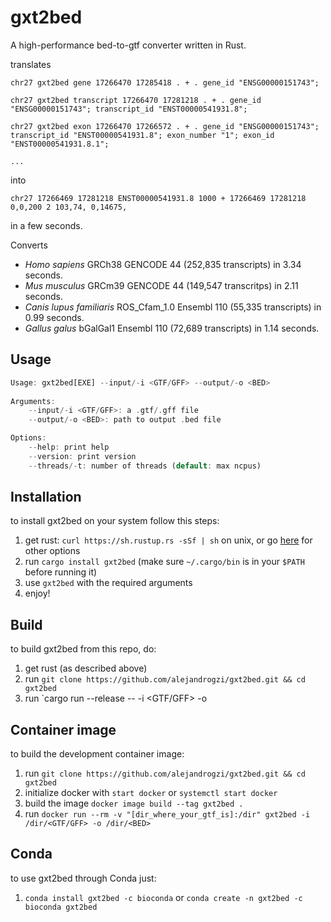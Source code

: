 # gxt2bed
A high-performance bed-to-gtf converter written in Rust.

translates

```
chr27 gxt2bed gene 17266470 17285418 . + . gene_id "ENSG00000151743";

chr27 gxt2bed transcript 17266470 17281218 . + . gene_id "ENSG00000151743"; transcript_id "ENST00000541931.8";

chr27 gxt2bed exon 17266470 17266572 . + . gene_id "ENSG00000151743"; transcript_id "ENST00000541931.8"; exon_number "1"; exon_id "ENST00000541931.8.1";

...
```
into

```
chr27 17266469 17281218 ENST00000541931.8 1000 + 17266469 17281218 0,0,200 2 103,74, 0,14675,
```
in a few seconds.


Converts
- *Homo sapiens* GRCh38 GENCODE 44 (252,835 transcripts) in 3.34 seconds.
- *Mus musculus* GRCm39 GENCODE 44 (149,547 transcritps) in 2.11 seconds.
- *Canis lupus familiaris* ROS_Cfam_1.0 Ensembl 110 (55,335 transcripts) in 0.99 seconds. 
- *Gallus galus* bGalGal1 Ensembl 110 (72,689 transcripts) in 1.14 seconds.


## Usage
``` rust
Usage: gxt2bed[EXE] --input/-i <GTF/GFF> --output/-o <BED>
 
Arguments:
    --input/-i <GTF/GFF>: a .gtf/.gff file
    --output/-o <BED>: path to output .bed file

Options:
    --help: print help
    --version: print version
    --threads/-t: number of threads (default: max ncpus)
```

## Installation
to install gxt2bed on your system follow this steps:
1. get rust: `curl https://sh.rustup.rs -sSf | sh` on unix, or go [here](https://www.rust-lang.org/tools/install) for other options
2. run `cargo install gxt2bed` (make sure `~/.cargo/bin` is in your `$PATH` before running it)
4. use `gxt2bed` with the required arguments
5. enjoy!

## Build
to build gxt2bed from this repo, do:

1. get rust (as described above)
2. run `git clone https://github.com/alejandrogzi/gxt2bed.git && cd gxt2bed`
3. run `cargo run --release -- -i <GTF/GFF> -o <BED> 

## Container image
to build the development container image:
1. run `git clone https://github.com/alejandrogzi/gxt2bed.git && cd gxt2bed`
2. initialize docker with `start docker` or `systemctl start docker`
3. build the image `docker image build --tag gxt2bed .`
4. run `docker run --rm -v "[dir_where_your_gtf_is]:/dir" gxt2bed -i /dir/<GTF/GFF> -o /dir/<BED>`

## Conda
to use gxt2bed through Conda just:
1. `conda install gxt2bed -c bioconda` or `conda create -n gxt2bed -c bioconda gxt2bed`
